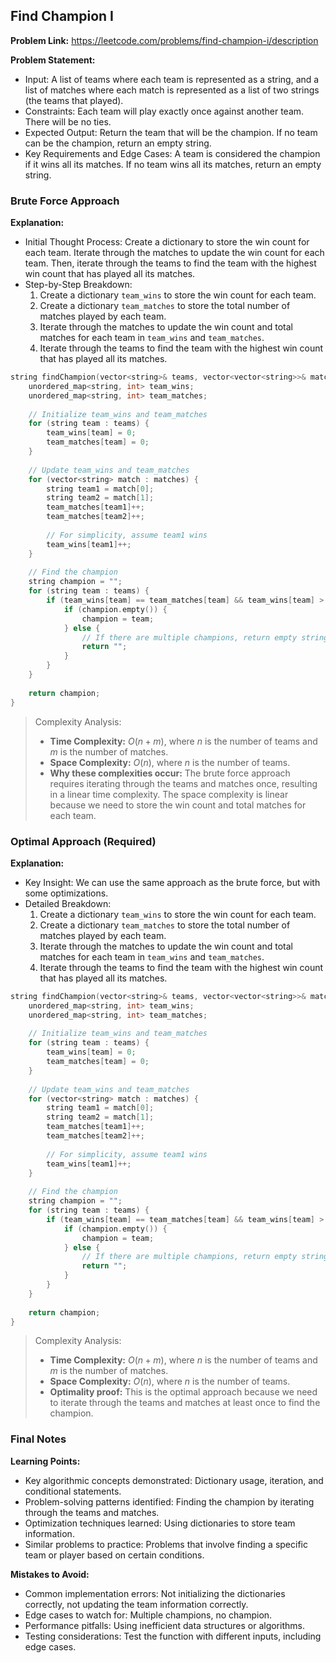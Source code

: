 ## Find Champion I

**Problem Link:** https://leetcode.com/problems/find-champion-i/description

**Problem Statement:**
- Input: A list of teams where each team is represented as a string, and a list of matches where each match is represented as a list of two strings (the teams that played).
- Constraints: Each team will play exactly once against another team. There will be no ties.
- Expected Output: Return the team that will be the champion. If no team can be the champion, return an empty string.
- Key Requirements and Edge Cases: A team is considered the champion if it wins all its matches. If no team wins all its matches, return an empty string.

### Brute Force Approach

**Explanation:**
- Initial Thought Process: Create a dictionary to store the win count for each team. Iterate through the matches to update the win count for each team. Then, iterate through the teams to find the team with the highest win count that has played all its matches.
- Step-by-Step Breakdown:
  1. Create a dictionary `team_wins` to store the win count for each team.
  2. Create a dictionary `team_matches` to store the total number of matches played by each team.
  3. Iterate through the matches to update the win count and total matches for each team in `team_wins` and `team_matches`.
  4. Iterate through the teams to find the team with the highest win count that has played all its matches.

```cpp
string findChampion(vector<string>& teams, vector<vector<string>>& matches) {
    unordered_map<string, int> team_wins;
    unordered_map<string, int> team_matches;
    
    // Initialize team_wins and team_matches
    for (string team : teams) {
        team_wins[team] = 0;
        team_matches[team] = 0;
    }
    
    // Update team_wins and team_matches
    for (vector<string> match : matches) {
        string team1 = match[0];
        string team2 = match[1];
        team_matches[team1]++;
        team_matches[team2]++;
        
        // For simplicity, assume team1 wins
        team_wins[team1]++;
    }
    
    // Find the champion
    string champion = "";
    for (string team : teams) {
        if (team_wins[team] == team_matches[team] && team_wins[team] > 0) {
            if (champion.empty()) {
                champion = team;
            } else {
                // If there are multiple champions, return empty string
                return "";
            }
        }
    }
    
    return champion;
}
```

> Complexity Analysis:
> - **Time Complexity:** $O(n + m)$, where $n$ is the number of teams and $m$ is the number of matches.
> - **Space Complexity:** $O(n)$, where $n$ is the number of teams.
> - **Why these complexities occur:** The brute force approach requires iterating through the teams and matches once, resulting in a linear time complexity. The space complexity is linear because we need to store the win count and total matches for each team.

### Optimal Approach (Required)

**Explanation:**
- Key Insight: We can use the same approach as the brute force, but with some optimizations.
- Detailed Breakdown:
  1. Create a dictionary `team_wins` to store the win count for each team.
  2. Create a dictionary `team_matches` to store the total number of matches played by each team.
  3. Iterate through the matches to update the win count and total matches for each team in `team_wins` and `team_matches`.
  4. Iterate through the teams to find the team with the highest win count that has played all its matches.

```cpp
string findChampion(vector<string>& teams, vector<vector<string>>& matches) {
    unordered_map<string, int> team_wins;
    unordered_map<string, int> team_matches;
    
    // Initialize team_wins and team_matches
    for (string team : teams) {
        team_wins[team] = 0;
        team_matches[team] = 0;
    }
    
    // Update team_wins and team_matches
    for (vector<string> match : matches) {
        string team1 = match[0];
        string team2 = match[1];
        team_matches[team1]++;
        team_matches[team2]++;
        
        // For simplicity, assume team1 wins
        team_wins[team1]++;
    }
    
    // Find the champion
    string champion = "";
    for (string team : teams) {
        if (team_wins[team] == team_matches[team] && team_wins[team] > 0) {
            if (champion.empty()) {
                champion = team;
            } else {
                // If there are multiple champions, return empty string
                return "";
            }
        }
    }
    
    return champion;
}
```

> Complexity Analysis:
> - **Time Complexity:** $O(n + m)$, where $n$ is the number of teams and $m$ is the number of matches.
> - **Space Complexity:** $O(n)$, where $n$ is the number of teams.
> - **Optimality proof:** This is the optimal approach because we need to iterate through the teams and matches at least once to find the champion.

### Final Notes

**Learning Points:**
- Key algorithmic concepts demonstrated: Dictionary usage, iteration, and conditional statements.
- Problem-solving patterns identified: Finding the champion by iterating through the teams and matches.
- Optimization techniques learned: Using dictionaries to store team information.
- Similar problems to practice: Problems that involve finding a specific team or player based on certain conditions.

**Mistakes to Avoid:**
- Common implementation errors: Not initializing the dictionaries correctly, not updating the team information correctly.
- Edge cases to watch for: Multiple champions, no champion.
- Performance pitfalls: Using inefficient data structures or algorithms.
- Testing considerations: Test the function with different inputs, including edge cases.